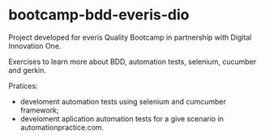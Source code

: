 # bootcamp-bdd-everis-dio

Project developed for everis Quality Bootcamp in partnership with Digital Innovation One.


Exercises to learn more about BDD, automation tests, selenium, cucumber and gerkin. 

Pratices: 
  - develoment automation tests using selenium and cumcumber framework;
  - develoment aplication automation tests for a give scenario in automationpractice.com. 
